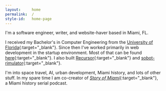 ```yaml
---
layout:     home
permalink:  /
style-id:   home-page
---
```


I'm a software engineer, writer, and website-haver based in Miami, FL.

I received my Bachelor's in Computer Engineering from the [University of Florida](http://www.ufl.edu/){:target="_blank"}. Since then I've worked primarily in web development in the startup environment. Most of that can be found [here](https://www.linkedin.com/in/nickmccrea/){:target="_blank"}. I also built [Recursor](https://recursor.nickmccrea.com/){:target="_blank"} and [sobot-rimulator](https://github.com/nmccrea/sobot-rimulator){:target="_blank"}.

I'm into space travel, AI, urban development, Miami history, and lots of other stuff. In my spare time I am co-creator of [_Story of Miami_](https://www.storyofmiami.com/){:target="_blank"}, a Miami history serial podcast.

